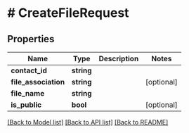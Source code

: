 # # CreateFileRequest

## Properties

Name | Type | Description | Notes
------------ | ------------- | ------------- | -------------
**contact_id** | **string** |  |
**file_association** | **string** |  | [optional]
**file_name** | **string** |  |
**is_public** | **bool** |  | [optional]

[[Back to Model list]](../../README.md#models) [[Back to API list]](../../README.md#endpoints) [[Back to README]](../../README.md)
